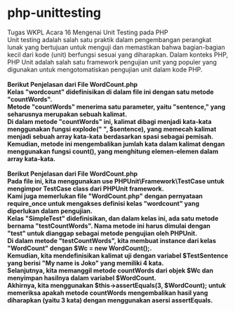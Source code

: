 # php-unittesting
Tugas WKPL Acara 16 Mengenai Unit Testing pada PHP <br>
Unit testing adalah salah satu praktik dalam pengembangan perangkat lunak yang bertujuan untuk menguji dan memastikan bahwa bagian-bagian kecil dari kode (unit) berfungsi sesuai yang diharapkan. Dalam konteks PHP, PHP Unit adalah salah satu framework pengujian unit yang populer yang digunakan untuk mengotomatiskan pengujian unit dalam kode PHP.
<br>
<br>
<b>Berikut Penjelasan dari File WordCount.php<b> <br>
Kelas "wordcount" didefinisikan di dalam file ini dengan satu metode "countWords". <br>
Metode "countWords" menerima satu parameter, yaitu "sentence," yang seharusnya merupakan sebuah kalimat. <br>
Di dalam metode "countWords" ini, kalimat dibagi menjadi kata-kata menggunakan fungsi explode(" ", $sentence), yang memecah kalimat menjadi sebuah array kata-kata berdasarkan spasi sebagai pemisah. <br>
Kemudian, metode ini mengembalikan jumlah kata dalam kalimat dengan menggunakan fungsi count(), yang menghitung elemen-elemen dalam array kata-kata. <br>
<br>
<b>Berikut Penjelasan dari File WordCount.php<b> <br>
Pada file ini, kita menggunakan use PHPUnit\Framework\TestCase untuk mengimpor TestCase class dari PHPUnit framework. <br>
Kami juga memerlukan file "WordCount.php" dengan pernyataan require_once untuk mengakses definisi kelas "wordcount" yang diperlukan dalam pengujian.<br>
Kelas "SimpleTest" didefinisikan, dan dalam kelas ini, ada satu metode bernama "testCountWords". Nama metode ini harus dimulai dengan "test" untuk dianggap sebagai metode pengujian oleh PHPUnit.<br>
Di dalam metode "testCountWords", kita membuat instance dari kelas "WordCount" dengan $Wc = new WordCount();.<br>
Kemudian, kita mendefinisikan kalimat uji dengan variabel $TestSentence yang berisi "My name is Joko" yang memiliki 4 kata.<br>
Selanjutnya, kita memanggil metode countWords dari objek $Wc dan menyimpan hasilnya dalam variabel $WordCount.<br>
Akhirnya, kita menggunakan $this->assertEquals(3, $WordCount); untuk memeriksa apakah metode countWords mengembalikan hasil yang diharapkan (yaitu 3 kata) dengan menggunakan asersi assertEquals.<br>
